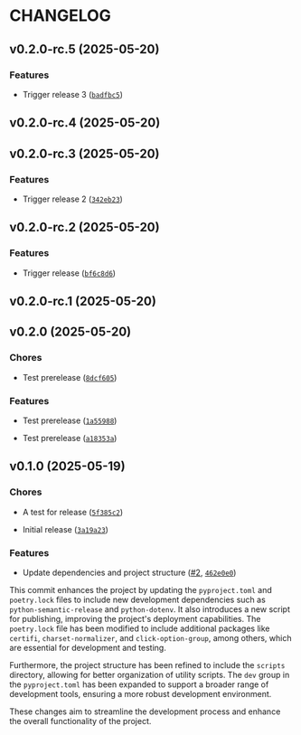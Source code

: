 # CHANGELOG


## v0.2.0-rc.5 (2025-05-20)

### Features

- Trigger release 3
  ([`badfbc5`](https://github.com/ID2L/pyscaf/commit/badfbc5bd6e013fbc78a03fbbddbfa7ae31990d2))


## v0.2.0-rc.4 (2025-05-20)


## v0.2.0-rc.3 (2025-05-20)

### Features

- Trigger release 2
  ([`342eb23`](https://github.com/ID2L/pyscaf/commit/342eb23f3ee767fcd19c30bc999f00a83029c9dc))


## v0.2.0-rc.2 (2025-05-20)

### Features

- Trigger release
  ([`bf6c8d6`](https://github.com/ID2L/pyscaf/commit/bf6c8d60b0c80f8d884fbfac572fa42fe9a17de4))


## v0.2.0-rc.1 (2025-05-20)


## v0.2.0 (2025-05-20)

### Chores

- Test prerelease
  ([`8dcf605`](https://github.com/ID2L/pyscaf/commit/8dcf605a1084890983b7c3f2dbb3ee1ee6cdfe99))

### Features

- Test prerelease
  ([`1a55988`](https://github.com/ID2L/pyscaf/commit/1a5598832263ab86e0fc48405b637083e895b791))

- Test prerelease
  ([`a18353a`](https://github.com/ID2L/pyscaf/commit/a18353a705c2de1cf086dbf2bac83f49f1fd8c42))


## v0.1.0 (2025-05-19)

### Chores

- A test for release
  ([`5f385c2`](https://github.com/ID2L/pyscaf/commit/5f385c2848cb4f6548264b88b9da14c041f85300))

- Initial release
  ([`3a19a23`](https://github.com/ID2L/pyscaf/commit/3a19a23beaa8712a19922d8736ed906f7eb56b6f))

### Features

- Update dependencies and project structure ([#2](https://github.com/ID2L/pyscaf/pull/2),
  [`462e0e0`](https://github.com/ID2L/pyscaf/commit/462e0e0f1f7a9b1520e4473e08af26ad308ac16f))

This commit enhances the project by updating the `pyproject.toml` and `poetry.lock` files to include
  new development dependencies such as `python-semantic-release` and `python-dotenv`. It also
  introduces a new script for publishing, improving the project's deployment capabilities. The
  `poetry.lock` file has been modified to include additional packages like `certifi`,
  `charset-normalizer`, and `click-option-group`, among others, which are essential for development
  and testing.

Furthermore, the project structure has been refined to include the `scripts` directory, allowing for
  better organization of utility scripts. The `dev` group in the `pyproject.toml` has been expanded
  to support a broader range of development tools, ensuring a more robust development environment.

These changes aim to streamline the development process and enhance the overall functionality of the
  project.
